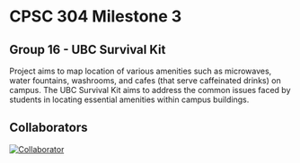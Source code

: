 # CPSC 304 Milestone 3

## Group 16 - UBC Survival Kit

Project aims to map location of various amenities such as microwaves, water fountains, washrooms, and cafes (that serve caffeinated drinks) on campus. The UBC Survival Kit aims to address the common issues faced by students in locating essential amenities within campus buildings.


## Collaborators 
<a name="collaborators"></a>
[![Collaborator](https://img.shields.io/badge/collaborator-3-blue.svg)](https://github.com/Anica1004)
